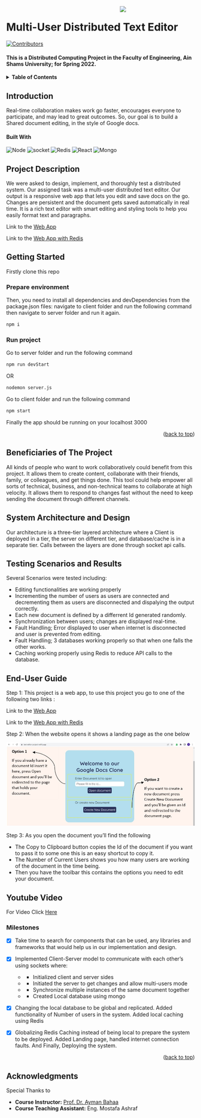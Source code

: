<!-- Much thanks to https://github.com/othneildrew/Best-README-Template for the template -->
<!-- And to https://github.com/alexandresanlim/Badges4-README.md-Profile for the badges -->
<img id="top" src="https://i.imgur.com/iW7JeHC.png" width="200" align="right" />

# Multi-User Distributed Text Editor

[![Contributors][contributors-shield]][contributors-url]
  
#### This is a Distributed Computing Project in the Faculty of Engineering, Ain Shams University; for Spring 2022.

<details>
  <summary><b>Table of Contents</b></summary>
	<ol>
		<li><a href="#Introduction">Introduction</a></li>
    <li><a href="#Project Description">Project Description</a></li>
		<li><a href="#Getting Started">Getting Started</a></li>
    <li><a href="#Beneficiaries of The Project">Beneficiaries of The Project</a></li>
		<li><a href="#System Architecture and Design">System Architecture and Design</a></li>
		<li><a href="#Testing Scenarios and Results">Testing Scenarios and Results</a></li>
        <li><a href="#End-User Guide">End-User Guide</a></li>
        <li><a href="#Youtube Video">Youtube Video</a></li>
        <li><a href="#Milestones">Milestones</a></li>
		<li><a href="#Acknowledgments">Acknowledgments</a></li>
	</ol>
</details>
<p id="Introduction"></p>

## Introduction

Real-time collaboration makes work go faster, encourages everyone to participate, and may lead to great outcomes.
So, our goal is to build a Shared document editing, in the style of Google docs. 

#### Built With

 ![Node][Node]
 ![socket][socket] 
 ![Redis][Redis]
 ![React][React] 
 ![Mongo][Mongo] 

<p id="Project Description"></p>

## Project Description


We were asked to design, implement, and thoroughly test a distributed system. Our assigned task was a multi-user distributed text editor.
Our output is a responsive web app that lets you edit and save docs on the go. Changes are persistent and the document gets saved automatically in real time.
It is a rich text editor with smart editing and styling tools to help you easily format text and paragraphs. 
 
Link to the [Web App](https://text-editor-project.netlify.app/)

Link to the [Web App with Redis](https://text-editor-redis.netlify.app)

<p id="Getting Started"></p>

## Getting Started
Firstly clone this repo 

### Prepare environment

Then, you need to install all dependencies and devDependencies from the package.json files:
navigate to client folder and run the following command then navigate to server folder and run it again.


  ```sh
  npm i
  ```
  
### Run project

Go to server folder and run the following command 

  ```sh
  npm run devStart
  ```
  
OR 

  ```sh
  nodemon server.js
  ```
Go to client folder and run the following command 

  ```sh
  npm start
  ```
Finally the app should be running on your localhost 3000 

<p align="right">(<a href="#top">back to top</a>)</p>
<p id="Beneficiaries of The Project"></p>

## Beneficiaries of The Project 

All kinds of people who want to work collaboratively could benefit from this project. It allows them to create content, collaborate with their friends, family, or colleagues, and get things done.
This tool could help empower all sorts of technical, business, and non-technical teams to collaborate at high velocity. It allows them to respond to changes fast without the need to keep sending the document through different channels. 


<p id="System Architecture and Design"></p>

## System Architecture and Design

Our architecture is a three-tier layered architecture where a Client is deployed in a tier, the server on different tier, and database/cache is in a separate tier. Calls between the layers are done through socket api calls.

<p id="Testing Scenarios and Results"></p>

## Testing Scenarios and Results


Several Scenarios were tested including:

- Editing functionalities are working properly
- Incrementing the number of users as users are connected and decrementing them as users are disconnected and dispalying the output correctly.
- Each new document is defined by a differrent Id generated randomly.
- Synchronization between users; changes are displayed real-time.
- Fault Handling; Error displayed to user when internet is disconnected and user is prevented from editing.
- Fault Handling; 3 databases working properly so that when one falls the other works.
- Caching working properly using Redis to reduce API calls to the database.    

<p id="End-User Guide"></p>

## End-User Guide

Step 1: This project is a web app, to use this project you go to one of the following two links :

Link to the [Web App](https://text-editor-project.netlify.app/)

Link to the [Web App with Redis](https://text-editor-redis.netlify.app)

Step 2: When the website opens it shows a landing page as the one below

![user-guide-explaine][user-guide]

Step 3: As you open the document you’ll find the following

- The Copy to Clipboard button copies the Id of the document if you want to pass it to some one this is an easy shortcut to copy it.
- The Number of Current Users shows you how many users are working of the document in the time being.
- Then you have the toolbar this contains the options you need to edit your document.

<p id="Youtube Video"></p>

## Youtube Video

For Video Click [Here][video]

<p id="Milestones"></p>

### Milestones


- [x] Take time to search for components that can be used, any libraries and frameworks that would help us in our implementation and design.
- [x] Implemented Client-Server model to communicate with each other’s using sockets where:
	- - Initialized client and server sides
	- - Initiated the server to get changes and allow multi-users mode
	- - Synchronize multiple instances of the same document together
	- - Created Local database using mongo
- [x] Changing the local database to be global and replicated. Added functionality of Number of users in the system. Added local caching using Redis
- [x] Globalizing Redis Caching instead of being local to prepare the system to be deployed. Added Landing page, handled internet connection faults. And Finally, Deploying the system.


<p align="right">(<a href="#top">back to top</a>)</p> 

<p id="Acknowledgments"></p>

## Acknowledgments

Special Thanks to 

* **Course Instructor:** [Prof. Dr. Ayman Bahaa](https://eng.asu.edu.eg/public/staff/ayman.bahaa)
* **Course Teaching Assistant:** Eng. Mostafa Ashraf




[contributors-shield]: https://img.shields.io/github/contributors/Nouran-saad/Distributed-Text-Editor.svg?style=for-the-badge
[contributors-url]: https://github.com/Nouran-saad/Distributed-Text-Editor/graphs/contributors


[socket]: https://img.shields.io/badge/Socket.io-010101?&style=for-the-badge&logo=Socket.io&logoColor=white
[Node]: https://img.shields.io/badge/Node.js-339933?style=for-the-badge&logo=nodedotjs&logoColor=white
[Mongo]: https://img.shields.io/badge/MongoDB-4EA94B?style=for-the-badge&logo=mongodb&logoColor=white
[React]: https://img.shields.io/badge/React_Native-20232A?style=for-the-badge&logo=react&logoColor=61DAFB
[Redis]: https://img.shields.io/badge/redis-%23DD0031.svg?&style=for-the-badge&logo=redis&logoColor=white
[user-guide]: README-images/user-guide.jpeg
[video]: https://youtu.be/ajgiDuLFyG8
